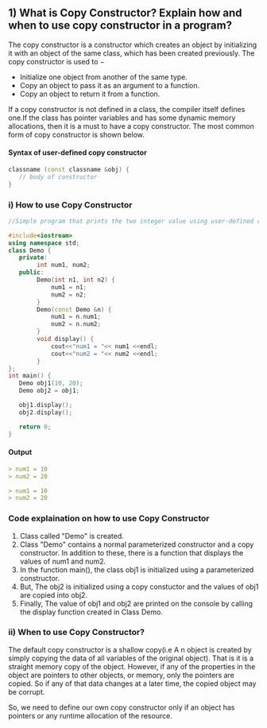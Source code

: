 ## 1) What is Copy Constructor? Explain how and when to use copy constructor in a program?

The copy constructor is a constructor which creates an object by initializing it with an object of the same class, which has been created previously. The copy constructor is used to −
- Initialize one object from another of the same type.
- Copy an object to pass it as an argument to a function.
- Copy an object to return it from a function.

If a copy constructor is not defined in a class, the compiler itself defines one.If the class has pointer variables and has some dynamic memory allocations, then it is a must to have a copy constructor. The most common form of copy constructor is shown below.

#### Syntax of user-defined copy constructor

```cpp
classname (const classname &obj) {
   // body of constructor
}
```

### i) How to use Copy Constructor

```cpp
//Simple program that prints the two integer value using user-defined copy constructor in C++

#include<iostream>
using namespace std;
class Demo {
   private:
        int num1, num2;
   public:
        Demo(int n1, int n2) {
            num1 = n1;
            num2 = n2;
        }
        Demo(const Demo &n) {
            num1 = n.num1;
            num2 = n.num2;
        }
        void display() {
            cout<<"num1 = "<< num1 <<endl;
            cout<<"num2 = "<< num2 <<endl;
        }
};
int main() {
   Demo obj1(10, 20);
   Demo obj2 = obj1;

   obj1.display();
   obj2.display();

   return 0;
}
```

#### Output

```md
> num1 = 10
> num2 = 20

> num1 = 10
> num2 = 20
```

### Code explaination on how to use Copy Constructor

1. Class called "Demo" is created.
2. Class "Demo" contains a normal parameterized constructor and a copy constructor. In addition to these, there is a function that displays the values of num1 and num2.
3. In the function main(), the class obj1 is initialized using a parameterized constructor. 
4. But, The obj2 is initialized using a copy constuctor and the values of obj1 are copied into obj2. 
5. Finally, The value of obj1 and obj2 are printed on the console by calling the display function created in Class Demo.

### ii) When to use Copy Constructor?

The default copy constructor is a shallow copy(i.e A    n object is created by simply copying the data of all variables of the original object). That is it is a straight memory copy of the object. However, if any of the properties in the object are pointers to other objects, or memory, only the pointers are copied. So if any of that data changes at a later time, the copied object may be corrupt.

So, we need to define our own copy constructor only if an object has pointers or any runtime allocation of the resource.

